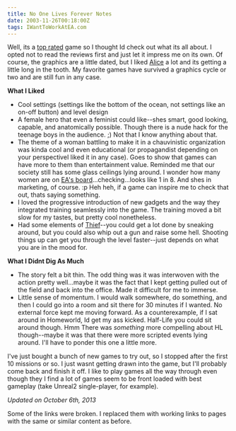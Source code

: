 ```yaml
---
title: No One Lives Forever Notes
date: 2003-11-26T00:18:00Z
tags: IWantToWorkAtEA.com
---
```

Well, its a [top rated][1] game so I thought Id check out what its all about. I opted not to read the reviews first and just let it impress me on its own. Of course, the graphics are a little dated, but I liked [Alice][2] a lot and its getting a little long in the tooth. My favorite games have survived a graphics cycle or two and are still fun in any case.

**What I Liked**

* Cool settings (settings like the bottom of the ocean, not settings like an on-off button) and level design
* A female hero that even a feminist could like--shes smart, good looking, capable, and anatomically possible. Though there is a nude hack for the teenage boys in the audience. ;) Not that I know anything about that.
* The theme of a woman battling to make it in a chauvinistic organization was kinda cool and even educational (or propagandist depending on your perspectiveI liked it in any case). Goes to show that games can have more to them than entertainment value. Reminded me that our society still has some glass ceilings lying around. I wonder how many women are on [EA's board][3]...checking...looks like 1 in 8. And shes in marketing, of course. :p Heh heh, if a game can inspire me to check that out, thats saying something.
* I loved the progressive introduction of new gadgets and the way they integrated training seamlessly into the game. The training moved a bit slow for my tastes, but pretty cool nonetheless.
* Had some elements of [Thief][4]--you could get a lot done by sneaking around, but you could also whip out a gun and raise some hell. Shooting things up can get you through the level faster--just depends on what you are in the mood for.

**What I Didnt Dig As Much**

* The story felt a bit thin. The odd thing was it was interwoven with the action pretty well...maybe it was the fact that I kept getting pulled out of the field and back into the office. Made it difficult for me to immerse.
* Little sense of momentum. I would walk somewhere, do something, and then I could go into a room and sit there for 30 minutes if I wanted. No external force kept me moving forward. As a counterexample, if I sat around in Homeworld, Id get my ass kicked. Half-Life you could sit around though. Hmm There was *something* more compelling about HL though--maybe it was that there were more scripted events lying around. I'll have to ponder this one a little more.

I've just bought a bunch of new games to try out, so I stopped after the first 10 missions or so. I just wasnt getting drawn into the game, but I'll probably come back and finish it off. I like to play games all the way through even though they I find a lot of games seem to be front loaded with best gameplay (take Unreal2 single-player, for example).

*Updated on October 6th, 2013*

Some of the links were broken. I replaced them with working links to pages with the same or similar content as before.

 [1]: http://www.metacritic.com/game/pc/the-operative-no-one-lives-forever
 [2]: /alice-notes.html
 [3]: http://investors.ea.com/directors.cfm
 [4]: http://www.metacritic.com/game/pc/thief-the-dark-project

